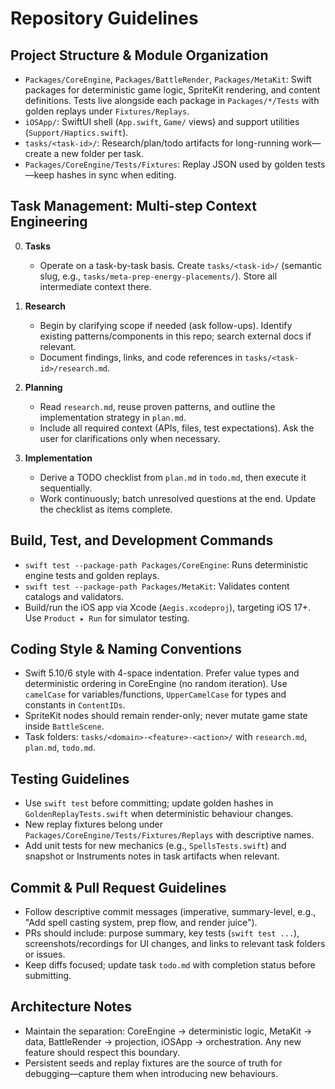 # Repository Guidelines

## Project Structure & Module Organization
- `Packages/CoreEngine`, `Packages/BattleRender`, `Packages/MetaKit`: Swift packages for deterministic game logic, SpriteKit rendering, and content definitions. Tests live alongside each package in `Packages/*/Tests` with golden replays under `Fixtures/Replays`.
- `iOSApp/`: SwiftUI shell (`App.swift`, `Game/` views) and support utilities (`Support/Haptics.swift`).
- `tasks/<task-id>/`: Research/plan/todo artifacts for long-running work—create a new folder per task.
- `Packages/CoreEngine/Tests/Fixtures`: Replay JSON used by golden tests—keep hashes in sync when editing.

## Task Management: Multi-step Context Engineering
0. **Tasks**
   - Operate on a task-by-task basis. Create `tasks/<task-id>/` (semantic slug, e.g., `tasks/meta-prep-energy-placements/`). Store all intermediate context there.

1. **Research**
   - Begin by clarifying scope if needed (ask follow-ups). Identify existing patterns/components in this repo; search external docs if relevant.
   - Document findings, links, and code references in `tasks/<task-id>/research.md`.

2. **Planning**
   - Read `research.md`, reuse proven patterns, and outline the implementation strategy in `plan.md`.
   - Include all required context (APIs, files, test expectations). Ask the user for clarifications only when necessary.

3. **Implementation**
   - Derive a TODO checklist from `plan.md` in `todo.md`, then execute it sequentially.
   - Work continuously; batch unresolved questions at the end. Update the checklist as items complete.

## Build, Test, and Development Commands
- `swift test --package-path Packages/CoreEngine`: Runs deterministic engine tests and golden replays.
- `swift test --package-path Packages/MetaKit`: Validates content catalogs and validators.
- Build/run the iOS app via Xcode (`Aegis.xcodeproj`), targeting iOS 17+. Use `Product ▸ Run` for simulator testing.

## Coding Style & Naming Conventions
- Swift 5.10/6 style with 4-space indentation. Prefer value types and deterministic ordering in CoreEngine (no random iteration). Use `camelCase` for variables/functions, `UpperCamelCase` for types and constants in `ContentIDs`.
- SpriteKit nodes should remain render-only; never mutate game state inside `BattleScene`.
- Task folders: `tasks/<domain>-<feature>-<action>/` with `research.md`, `plan.md`, `todo.md`.

## Testing Guidelines
- Use `swift test` before committing; update golden hashes in `GoldenReplayTests.swift` when deterministic behaviour changes.
- New replay fixtures belong under `Packages/CoreEngine/Tests/Fixtures/Replays` with descriptive names.
- Add unit tests for new mechanics (e.g., `SpellsTests.swift`) and snapshot or Instruments notes in task artifacts when relevant.

## Commit & Pull Request Guidelines
- Follow descriptive commit messages (imperative, summary-level, e.g., "Add spell casting system, prep flow, and render juice").
- PRs should include: purpose summary, key tests (`swift test ...`), screenshots/recordings for UI changes, and links to relevant task folders or issues.
- Keep diffs focused; update task `todo.md` with completion status before submitting.

## Architecture Notes
- Maintain the separation: CoreEngine → deterministic logic, MetaKit → data, BattleRender → projection, iOSApp → orchestration. Any new feature should respect this boundary.
- Persistent seeds and replay fixtures are the source of truth for debugging—capture them when introducing new behaviours.
